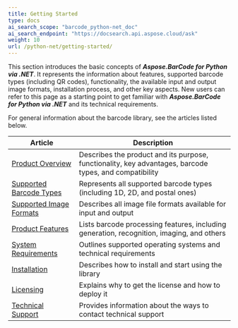 ```yaml
---
title: Getting Started
type: docs
ai_search_scope: "barcode_python-net_doc"
ai_search_endpoint: "https://docsearch.api.aspose.cloud/ask"
weight: 10
url: /python-net/getting-started/
---
```


This section introduces the basic concepts of ***Aspose.BarCode for Python via .NET***. It represents the information about features, supported barcode types (including QR codes), functionality, the available input and output image formats, installation process, and other key aspects. New users can refer to this page as a starting point to get familiar with ***Aspose.BarCode for Python via .NET*** and its technical requirements.   

For general information about the barcode library, see the articles listed below.
  
|Article|Description|
|-------|-----------|
|[Product Overview](/barcode/python-net/product-overview/)|Describes the product and its purpose, functionality, key advantages, barcode types, and compatibility|
|[Supported Barcode Types](/barcode/python-net/barcode-types/)|Represents all supported barcode types (including 1D, 2D, and postal ones)|
|[Supported Image Formats](/barcode/python-net/image-formats/)|Describes all image file formats available for input and output|
|[Product Features](/barcode/python-net/product-features/)|Lists barcode processing features, including generation, recognition, imaging, and others|
|[System Requirements](/barcode/python-net/system-requirements/)|Outlines supported operating systems and technical requirements|
|[Installation](/barcode/python-net/installation/)|Describes how to install and start using the library|
|[Licensing](/barcode/python-net/licensing/)|Explains why to get the license and how to deploy it|
|[Technical Support](/barcode/python-net/technical-support/)|Provides information about the ways to contact technical support|
